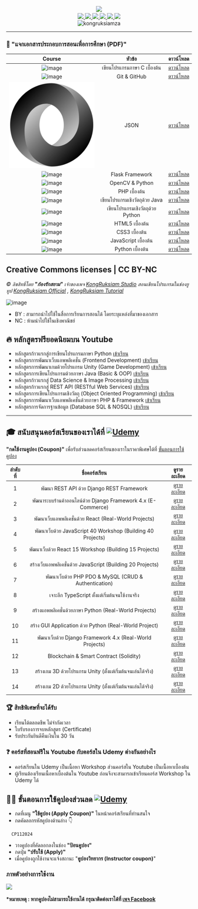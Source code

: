 <div id="header" align="center">
  <img src="https://github.com/kongruksiamza/ebook-for-education/blob/af8fed5f641a54466c2ae9c4d4dd0275a820cfda/learning.gif" width="200"/>
</div>
<div id="badges" align="center">
  <a href="https://www.facebook.com/KongRuksiamTutorial" target="_blank">
    <img src="https://img.shields.io/badge/Facebook-1877F2?style=for-the-badge&logo=facebook&logoColor=white"/>
  </a>
  <a href="https://www.youtube.com/@KongRuksiamOfficial" target="_blank">
    <img src="https://img.shields.io/badge/YouTube-FF0000?style=for-the-badge&logo=youtube&logoColor=white"/>
  </a>
    <a href="https://www.udemy.com/user/kong-ruksiam/" target="_blank">
    <img src="https://img.shields.io/badge/Udemy-A435F0?style=for-the-badge&logo=Udemy&logoColor=white"/>
  </a>
  <a href="https://medium.com/@kongruksiam" target="_blank">
    <img src="https://img.shields.io/badge/Medium-12100E?style=for-the-badge&logo=medium&logoColor=white"/>
  </a>
  <a href="https://codepen.io/kongruksiamstudio" target="_blank">
    <img src="https://img.shields.io/badge/Codepen-000000?style=for-the-badge&logo=codepen&logoColor=white"/>
  </a>
  <a href="https://www.tiktok.com/@kongruksiamstudio" target="_blank">
    <img src="https://img.shields.io/badge/TikTok-000000?style=for-the-badge&logo=tiktok&logoColor=white"/>
  </a>
  <br>
  <img src="https://komarev.com/ghpvc/?username=kongruksiamza&style=flat-square&color=blue" alt="kongruksiamza"/>
</div>

--- 
### 📄 "แจกเอกสารประกอบการสอนเพื่อการศึกษา (PDF)" 

|Course| หัวข้อ | ดาวน์โหลด|
|:----:|:------------------------:|:----:|
|![image](https://skillicons.dev/icons?i=c)|   เขียนโปรแกรมภาษา C เบื้องต้น| [ดาวน์โหลด](https://github.com/kongruksiamza/ebook-for-education/tree/main/%E0%B9%80%E0%B8%82%E0%B8%B5%E0%B8%A2%E0%B8%99%E0%B9%82%E0%B8%9B%E0%B8%A3%E0%B9%81%E0%B8%81%E0%B8%A3%E0%B8%A1%E0%B8%A0%E0%B8%B2%E0%B8%A9%E0%B8%B2%20C%20%E0%B9%80%E0%B8%9A%E0%B8%B7%E0%B9%89%E0%B8%AD%E0%B8%87%E0%B8%95%E0%B9%89%E0%B8%99) |
|![image](https://skillicons.dev/icons?i=git)|   Git & GitHub      | [ดาวน์โหลด](https://github.com/kongruksiamza/ebook-for-education/tree/main/Git%20%26%20GitHub%20%E0%B8%AA%E0%B8%B3%E0%B8%AB%E0%B8%A3%E0%B8%B1%E0%B8%9A%E0%B8%9C%E0%B8%B9%E0%B9%89%E0%B9%80%E0%B8%A3%E0%B8%B4%E0%B9%88%E0%B8%A1%E0%B8%95%E0%B9%89%E0%B8%99) |
|![image](https://github.com/devicons/devicon/blob/master/icons/json/json-original.svg)|   JSON       | [ดาวน์โหลด](https://github.com/kongruksiamza/ebook-for-education/tree/main/JSON%20%E0%B9%80%E0%B8%9A%E0%B8%B7%E0%B9%89%E0%B8%AD%E0%B8%87%E0%B8%95%E0%B9%89%E0%B8%99) |
|![image](https://skillicons.dev/icons?i=flask)|   Flask Framework       | [ดาวน์โหลด](https://github.com/kongruksiamza/ebook-for-education/tree/main/Flask%20Framework%20%E0%B9%80%E0%B8%9A%E0%B8%B7%E0%B9%89%E0%B8%AD%E0%B8%87%E0%B8%95%E0%B9%89%E0%B8%99) |
|![image](https://skillicons.dev/icons?i=opencv)|   OpenCV & Python        | [ดาวน์โหลด](https://github.com/kongruksiamza/ebook-for-education/tree/main/OpenCV%20%26%20Python%20%E0%B8%AA%E0%B8%B3%E0%B8%AB%E0%B8%A3%E0%B8%B1%E0%B8%9A%E0%B8%81%E0%B8%B2%E0%B8%A3%E0%B8%9B%E0%B8%A3%E0%B8%B0%E0%B8%A1%E0%B8%A7%E0%B8%A5%E0%B8%9C%E0%B8%A5%E0%B8%A0%E0%B8%B2%E0%B8%9E%20(Image%20Processing)) |
|![image](https://skillicons.dev/icons?i=php)|   PHP เบื้องต้น       | [ดาวน์โหลด](https://github.com/kongruksiamza/ebook-for-education/tree/main/PHP%20%E0%B9%80%E0%B8%9A%E0%B8%B7%E0%B9%89%E0%B8%AD%E0%B8%87%E0%B8%95%E0%B9%89%E0%B8%99) |
|![image](https://skillicons.dev/icons?i=java)|   เขียนโปรแกรมเชิงวัตถุด้วย Java       | [ดาวน์โหลด](https://github.com/kongruksiamza/ebook-for-education/tree/main/%E0%B9%80%E0%B8%82%E0%B8%B5%E0%B8%A2%E0%B8%99%E0%B9%82%E0%B8%9B%E0%B8%A3%E0%B9%81%E0%B8%81%E0%B8%A3%E0%B8%A1%E0%B9%80%E0%B8%8A%E0%B8%B4%E0%B8%87%E0%B8%A7%E0%B8%B1%E0%B8%95%E0%B8%96%E0%B8%B8%E0%B8%94%E0%B9%89%E0%B8%A7%E0%B8%A2%20Java) |
|![image](https://skillicons.dev/icons?i=python)|   เขียนโปรแกรมเชิงวัตถุด้วย Python       | [ดาวน์โหลด](https://github.com/kongruksiamza/ebook-for-education/tree/c3ea286246b436b1e96ddcfd8fc838a4c6ee849a/%E0%B9%80%E0%B8%82%E0%B8%B5%E0%B8%A2%E0%B8%99%E0%B9%82%E0%B8%9B%E0%B8%A3%E0%B9%81%E0%B8%81%E0%B8%A3%E0%B8%A1%E0%B9%80%E0%B8%8A%E0%B8%B4%E0%B8%87%E0%B8%A7%E0%B8%B1%E0%B8%95%E0%B8%96%E0%B8%B8%E0%B8%94%E0%B9%89%E0%B8%A7%E0%B8%A2%20Python) |
|![image](https://skillicons.dev/icons?i=html)|   HTML5 เบื้องต้น        | [ดาวน์โหลด](https://github.com/kongruksiamza/ebook-for-education/tree/main/%E0%B8%9E%E0%B8%B7%E0%B9%89%E0%B8%99%E0%B8%90%E0%B8%B2%E0%B8%99%20HTML%20%2CCSS%20%2C%20JavaScript) |
|![image](https://skillicons.dev/icons?i=css)|   CSS3 เบื้องต้น        | [ดาวน์โหลด](https://github.com/kongruksiamza/ebook-for-education/tree/main/%E0%B8%9E%E0%B8%B7%E0%B9%89%E0%B8%99%E0%B8%90%E0%B8%B2%E0%B8%99%20HTML%20%2CCSS%20%2C%20JavaScript) |
|![image](https://skillicons.dev/icons?i=js)|   JavaScript เบื้องต้น        | [ดาวน์โหลด](https://github.com/kongruksiamza/ebook-for-education/tree/main/%E0%B8%9E%E0%B8%B7%E0%B9%89%E0%B8%99%E0%B8%90%E0%B8%B2%E0%B8%99%20HTML%20%2CCSS%20%2C%20JavaScript) |
|![image](https://skillicons.dev/icons?i=python)|   Python เบื้องต้น        | [ดาวน์โหลด](https://github.com/kongruksiamza/ebook-for-education/tree/e5e2ae3983a139c6a272591ce6edcee79283773f/%E0%B9%80%E0%B8%82%E0%B8%B5%E0%B8%A2%E0%B8%99%E0%B9%82%E0%B8%9B%E0%B8%A3%E0%B9%81%E0%B8%81%E0%B8%A3%E0%B8%A1%E0%B8%A0%E0%B8%B2%E0%B8%A9%E0%B8%B2%20Python%20(%E0%B8%AD%E0%B8%B1%E0%B8%9B%E0%B9%80%E0%B8%94%E0%B8%95%E0%B8%A5%E0%B9%88%E0%B8%B2%E0%B8%AA%E0%B8%B8%E0%B8%94)) |

## Creative Commons licenses | CC BY-NC 
*©︎ ลิขสิทธิ์โดย __"ก้องรักสยาม"__ เจ้าของเพจ [KongRuksiam Studio](https://www.facebook.com/KongRuksiamTutorial) สอนเขียนโปรแกรมในช่องยูทูป [KongRuksiam Official](https://www.youtube.com/@KongRuksiamOfficial) , [KongRuksiam Tutorial](https://www.youtube.com/@KongRuksiamTutorial)*

![image](https://mirrors.creativecommons.org/presskit/buttons/88x31/png/by-nc.png)
- BY : สามารถนำไปใช้ในสื่อการเรียนการสอนได้ โดยระบุแหล่งที่มาของเอกสาร
- NC : ห้ามนำไปใช้ในเชิงพาณิชย์

## 🔥 หลักสูตรฟรียอดนิยมบน Youtube
- หลักสูตรก้าวแรกสู่การเขียนโปรแกรมภาษา Python [เข้าเรียน](https://www.youtube.com/playlist?list=PLltVQYLz1BMBe14u-5pxxEsbJSbdxd1Vs)
- หลักสูตรการพัฒนาเว็บแอพพลิเคชั่น (Frontend Development) [เข้าเรียน](https://www.youtube.com/playlist?list=PLltVQYLz1BMDLxLEWmPuTUGLpG1g_yCEK)
- หลักสูตรการพัฒนาเกมด้วยโปรแกรม Unity (Game Development) [เข้าเรียน](https://www.youtube.com/playlist?list=PLltVQYLz1BMD6PnzJ9f9xQuNPZsn3Bygh)
- หลักสูตรการเขียนโปรแกรมด้วยภาษา Java (Basic & OOP) [เข้าเรียน](https://www.youtube.com/playlist?list=PLltVQYLz1BMBBx2Vmt-MBz5LphASGNH-M)
- หลักสูตรก้าวแรกสู่ Data Science & Image Processing [เข้าเรียน](https://www.youtube.com/playlist?list=PLltVQYLz1BMAfoyy1jNLCwWsJKTrbwdWQ)
- หลักสูตรก้าวแรกสู่ REST API (RESTful Web Services) [เข้าเรียน](https://www.youtube.com/playlist?list=PLltVQYLz1BMCcCEBCgCI9n5_fE0UTgPH-)
- หลักสูตรการเขียนโปรแกรมเชิงวัตถุ (Object Oriented Programming) [เข้าเรียน](https://www.youtube.com/playlist?list=PLltVQYLz1BMCPZeD7lYqe8LJsOhnkP5BO)
- หลักสูตรการพัฒนาเว็บแอพพลิเคชั่นด้วยภาษา PHP & Framework [เข้าเรียน](https://www.youtube.com/playlist?list=PLltVQYLz1BMAex6QuPHmrmodslu_OyT5Y)
- หลักสูตรการจัดการฐานข้อมูล (Database SQL & NOSQL) [เข้าเรียน](https://www.youtube.com/playlist?list=PLltVQYLz1BMB9nomnrECunG11vI5pC-af)

---

## 🎓 สนับสนุนคอร์สเรียนของเราได้ที่ [![Udemy](https://img.shields.io/badge/Udemy-A435F0?logo=udemy&logoColor=fff)](https://www.udemy.com/user/kong-ruksiam/)
**"กดใช้งานคูปอง (Coupon)"** เพื่อรับส่วนลดคอร์สเรียนของเราในราคาพิเศษได้ที่ [ขั้นตอนการใช้คูปอง](#-ขั้นตอนการใช้คูปองส่วนลด-)

|ลำดับที่| ชื่อคอร์สเรียน | ดูรายละเอียด |
|:----:|:------------------------:|:----:|
|1|พัฒนา REST API ด้วย Django REST Framework           | [ดูรายละเอียด](https://www.udemy.com/course/rest-api-django-rest-framework/?referralCode=3E81004F9DAE23131BC4) |
|2|พัฒนาระบบร้านค้าออนไลน์ด้วย Django Framework 4.x (E-Commerce)    | [ดูรายละเอียด](https://www.udemy.com/course/django-framework-e-commerce/?referralCode=AFDB5F462F46815300C1) |
|3|พัฒนาเว็บแอพพลิเคชั่นด้วย React (Real-World Projects)     | [ดูรายละเอียด](https://www.udemy.com/course/react-real-world-projects/?referralCode=4095BDC9C216F318E37D)|
|4|พัฒนาเว็บด้วย JavaScript 40 Workshop (Building 40 Projects)     | [ดูรายละเอียด](https://www.udemy.com/course/javascript-30-workshop/?referralCode=E5EF637C90FC6B8A8E26)|
|5|พัฒนาเว็บด้วย React 15 Workshop (Building 15 Projects)     | [ดูรายละเอียด](https://www.udemy.com/course/react-15-workshop/?referralCode=840A73844805926E5A48)|
|6|สร้างเว็บแอพพลิเคชั่นด้วย JavaScript (Building 20 Projects)     | [ดูรายละเอียด](https://www.udemy.com/course/javascript-building-20-projects/?referralCode=938570689EA33E12823C)|
|7|พัฒนาเว็บด้วย PHP PDO & MySQL (CRUD & Authentication)     | [ดูรายละเอียด](https://www.udemy.com/course/php-pdo-mysql-crud/?referralCode=03E8B0ED8C7AC9835947)|
|8|เจาะลึก TypeScript ตั้งแต่เริ่มต้นจนใช้งานจริง     | [ดูรายละเอียด](https://www.udemy.com/course/typescript-basic/?referralCode=DD00DDC52351C21861E3)|
|9|สร้างแอพพลิเคชั่นด้วยภาษา Python (Real-World Projects)    | [ดูรายละเอียด](https://www.udemy.com/course/python-real-world-projects/?referralCode=4D6784B6C4CF2CBB1892)|
|10|สร้าง GUI Application ด้วย Python (Real-World Project)     | [ดูรายละเอียด](https://www.udemy.com/course/python-gui-projects/?referralCode=CFE6A91D21C759EF13E1)|
|11|พัฒนาเว็บด้วย Django Framework 4.x (Real-World Projects)    | [ดูรายละเอียด](https://www.udemy.com/course/django-framework-real-world-projects/?referralCode=63ED08A516BE8C4A93F7)|
|12|Blockchain & Smart Contract (Solidity)     | [ดูรายละเอียด](https://www.udemy.com/course/blockchain-smart-contract/?referralCode=278229F9A1FD213EF855)|
|13|สร้างเกม 3D ด้วยโปรแกรม Unity (ตั้งแต่เริ่มต้นจนเล่นได้จริง)     | [ดูรายละเอียด](https://www.udemy.com/course/unity-3d-game/?referralCode=F02D3B6DC87F9D3CB1CB)|
|14|สร้างเกม 2D ด้วยโปรแกรม Unity (ตั้งแต่เริ่มต้นจนเล่นได้จริง)     | [ดูรายละเอียด](https://www.udemy.com/course/unity-2d-tutorial/?referralCode=D74E1D9AA819BAA65847)|

### 🏆 สิทธิพิเศษที่จะได้รับ
- เรียนได้ตลอดชีพ ไม่จำกัดเวลา
- ใบรับรองการจบหลักสูตร (Certificate)
- รับประกันยินดีคืนเงินใน 30 วัน

### ❓ คอร์สที่สอนฟรีใน Youtube กับคอร์สใน Udemy ต่างกันอย่างไร
- คอร์สเรียนใน Udemy เป็นเนื้อหา Workshop ส่วนคอร์สใน Youtube เป็นเนื้อหาเบื้องต้น
- ผู้เรียนต้องเรียนเนื้อหาเบื้องต้นใน Youtube ก่อนจึงจะสามารถเข้าเรียนคอร์ส Workshop ใน Udemy ได้

## 👨‍💻 ขั้นตอนการใช้คูปองส่วนลด [![Udemy](https://img.shields.io/badge/Udemy-A435F0?logo=udemy&logoColor=fff)](https://www.udemy.com/user/kong-ruksiam/)
- กดที่เมนู **"ใช้คูปอง (Apply Coupon)"** ในหน้าคอร์สเรียนที่ท่านสนใจ
- กดคัดลอกรหัสคูปองด้านล่าง 👇
```
  CP112024
```

- วางคูปองที่คัดลอกลงในช่อง **"ป้อนคูปอง"**
- กดปุ่ม **"ปรับใช้ (Apply)"**
- เมื่อคูปองถูกใช้งานจะแจ้งสถานะ "**คูปองวิทยากร (Instructor coupon)**"
### ภาพตัวอย่างการใช้งาน
<img src="https://github.com/kongruksiamza/ebook-for-education/blob/ecd4219f417176e6f354a975a07b79d2302999fd/coupon-art-update.PNG"/>

__*หมายเหตุ : หากคูปองไม่สามารถใช้งานได้ กรุณาติดต่อเราได้ที่ [เพจ Facebook](https://www.facebook.com/KongRuksiamTutorial/)__ 
